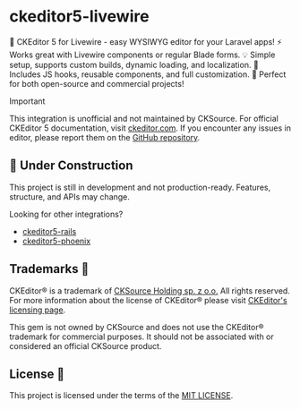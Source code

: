 # ckeditor5-livewire

📝 CKEditor 5 for Livewire - easy WYSIWYG editor for your Laravel apps! ⚡ Works great with Livewire components or regular Blade forms. 💡 Simple setup, supports custom builds, dynamic loading, and localization. 🔧 Includes JS hooks, reusable components, and full customization. 🎯 Perfect for both open-source and commercial projects!

> [!IMPORTANT]
> This integration is unofficial and not maintained by CKSource. For official CKEditor 5 documentation, visit [ckeditor.com](https://ckeditor.com/docs/ckeditor5/latest/). If you encounter any issues in editor, please report them on the [GitHub repository](https://github.com/ckeditor/ckeditor5/issues).

## 🚧 Under Construction

This project is still in development and not production-ready. Features, structure, and APIs may change.

Looking for other integrations?

- [ckeditor5-rails](https://github.com/Mati365/ckeditor5-rails)
- [ckeditor5-phoenix](https://github.com/Mati365/ckeditor5-phoenix)

## Trademarks 📜

CKEditor® is a trademark of [CKSource Holding sp. z o.o.](https://cksource.com/) All rights reserved. For more information about the license of CKEditor® please visit [CKEditor's licensing page](https://ckeditor.com/legal/ckeditor-oss-license/).

This gem is not owned by CKSource and does not use the CKEditor® trademark for commercial purposes. It should not be associated with or considered an official CKSource product.

## License 📜

This project is licensed under the terms of the [MIT LICENSE](LICENSE).

